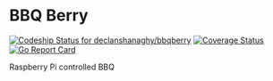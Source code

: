 # BBQ Berry

[ ![Codeship Status for declanshanaghy/bbqberry](https://app.codeship.com/projects/86bc4210-9a68-0134-dfda-26ff5e3bc70d/status?branch=master)](https://app.codeship.com/projects/188066)
[![Coverage Status](https://coveralls.io/repos/github/declanshanaghy/bbqberry/badge.svg?branch=master)](https://coveralls.io/github/declanshanaghy/bbqberry?branch=master)
[![Go Report Card](https://goreportcard.com/badge/github.com/declanshanaghy/bbqberry)](https://goreportcard.com/report/github.com/declanshanaghy/bbqberry)

Raspberry Pi controlled BBQ

